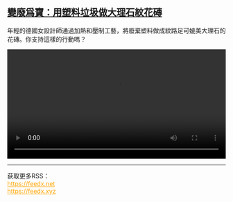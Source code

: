 <!--1594817650000-->
[變廢爲寶：用塑料垃圾做大理石紋花磚](https://www.dw.com/zh/%E8%AE%8A%E5%BB%A2%E7%88%B2%E5%AF%B6%EF%BC%9A%E7%94%A8%E5%A1%91%E6%96%99%E5%9E%83%E5%9C%BE%E5%81%9A%E5%A4%A7%E7%90%86%E7%9F%B3%E7%B4%8B%E8%8A%B1%E7%A3%9A/a-54157788)
------

<p>年輕的德國女設計師通過加熱和壓制工藝，將廢棄塑料做成紋路足可媲美大理石的花磚。你支持這樣的行動嗎？</small></p><video src="https://tvdownloaddw-a.akamaihd.net/dwtv_video/flv/vdt_zh/2020/bchi200713_002_tiles_01g_sd_sor.mp4" controls style="width:100%"></video><br><hr><div>获取更多RSS：<br><a href="https://feedx.net" style="color:orange" target="_blank">https://feedx.net</a> <br><a href="https://feedx.xyz" style="color:orange" target="_blank">https://feedx.xyz</a><br></div>
